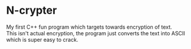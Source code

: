 # N-crypter

My first C++ fun program which targets towards encryption of text.<br>
This isn't actual encryption, the program just converts the text into ASCII which is super easy to crack.<br>
